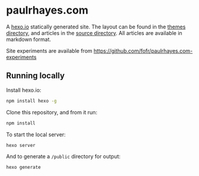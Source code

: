# paulrhayes.com

A [hexo.io](http://www.hexo.io) statically generated site. The layout can be found in the [themes directory](themes/paulrhayes), and articles in the [source directory](source/_posts). All articles are available in markdown format.

Site experiments are available from https://github.com/fofr/paulrhayes.com-experiments

## Running locally

Install hexo.io:

```sh
npm install hexo -g
```

Clone this repository, and from it run:

```sh
npm install
```

To start the local server:

```sh
hexo server
```

And to generate a `/public` directory for output:

```sh
hexo generate
```
